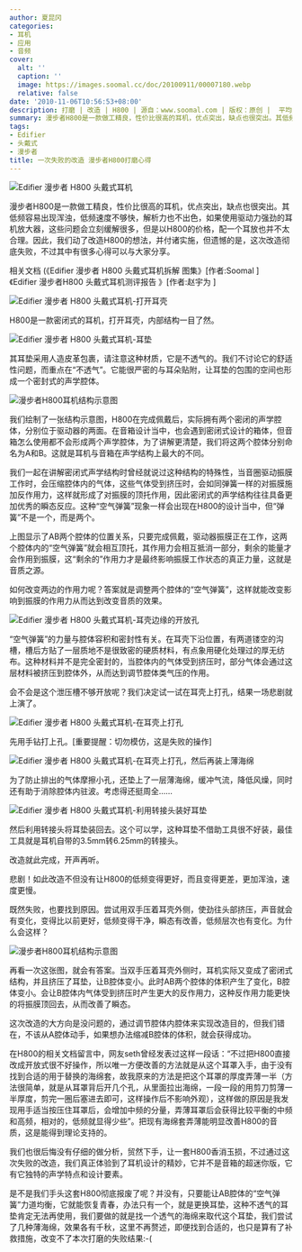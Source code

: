 ```yaml
---
author: 夏昆冈
categories:
- 耳机
- 应用
- 音频
cover:
  alt: ''
  caption: ''
  image: https://images.soomal.cc/doc/20100911/00007180.webp
  relative: false
date: '2010-11-06T10:56:53+08:00'
description: 打磨 | 改造 | H800 | 源自：www.soomal.com | 版权：原创 |  平均/总评分：09.45/378
summary: 漫步者H800是一款做工精良，性价比很高的耳机，优点突出，缺点也很突出。其低频容易出现浑浊，低频速度不够快，解析力也不出色，如果使用驱动力强劲的耳机放大器，这些问题会立刻缓解很多，但是以H800的价格，配一个耳放也并不太合理。因此，我们动了改造H800的想法，并付诸实施，但遗憾的是，这次改造彻底失败，不过其中有很多心得可以与大家分享。
tags:
- Edifier
- 头戴式
- 漫步者
title: 一次失败的改造 漫步者H800打磨心得
---
```


![Edifier 漫步者 H800 头戴式耳机](https://images.soomal.cc/doc/20100911/00007182.webp)



漫步者H800是一款做工精良，性价比很高的耳机，优点突出，缺点也很突出。其低频容易出现浑浊，低频速度不够快，解析力也不出色，如果使用驱动力强劲的耳机放大器，这些问题会立刻缓解很多，但是以H800的价格，配一个耳放也并不太合理。因此，我们动了改造H800的想法，并付诸实施，但遗憾的是，这次改造彻底失败，不过其中有很多心得可以与大家分享。



相关文档
(《Edifier 漫步者 H800 头戴式耳机拆解 图集》[作者:Soomal ]
 
《Edifier 漫步者H800 头戴式耳机测评报告 》[作者:赵宇为 ]



![Edifier 漫步者 H800 头戴式耳机-打开耳壳](https://images.soomal.cc/doc/20100911/00007188.webp)



H800是一款密闭式的耳机，打开耳壳，内部结构一目了然。



![Edifier 漫步者 H800 头戴式耳机-耳垫](https://images.soomal.cc/doc/20100911/00007186.webp)



其耳垫采用人造皮革包裹，请注意这种材质，它是不透气的。我们不讨论它的舒适性问题，而重点在“不透气”。它能很严密的与耳朵贴附，让耳垫的包围的空间也形成一个密封式的声学腔体。



![漫步者H800耳机结构示意图](https://images.soomal.cc/doc/20101104/00007974.webp)



我们绘制了一张结构示意图，H800在完成佩戴后，实际拥有两个密闭的声学腔体，分别位于驱动器的两面。在音箱设计当中，也会遇到密闭式设计的箱体，但音箱怎么使用都不会形成两个声学腔体，为了讲解更清楚，我们将这两个腔体分别命名为A和B。这就是耳机与音箱在声学结构上最大的不同。



我们一起在讲解密闭式声学结构时曾经就说过这种结构的特殊性，当音圈驱动振膜工作时，会压缩腔体内的气体，这些气体受到挤压时，会如同弹簧一样的对振膜施加反作用力，这样就形成了对振膜的顶托作用，因此密闭式的声学结构往往具备更加优秀的瞬态反应。这种“空气弹簧”现象一样会出现在H800的设计当中，但“弹簧”不是一个，而是两个。



上图显示了AB两个腔体的位置关系，只要完成佩戴，驱动器振膜正在工作，这两个腔体内的“空气弹簧”就会相互顶托，其作用力会相互抵消一部分，剩余的能量才会作用到振膜，这“剩余的”作用力才是最终影响振膜工作状态的真正力量，这就是音质之源。



如何改变两边的作用力呢？答案就是调整两个腔体的“空气弹簧”，这样就能改变影响到振膜的作用力从而达到改变音质的效果。



![Edifier 漫步者 H800 头戴式耳机-耳壳边缘的开放孔](https://images.soomal.cc/doc/20100911/00007190.webp)



“空气弹簧”的力量与腔体容积和密封性有关。在耳壳下沿位置，有两道镂空的沟槽，槽后方贴了一层质地不是很致密的硬质材料，有点象用硬化处理过的厚无纺布。这种材料并不是完全密封的，当腔体内的气体受到挤压时，部分气体会通过这层材料被挤压到腔体外，从而达到调节腔体类气压的作用。



会不会是这个泄压槽不够开放呢？我们决定试一试在耳壳上打孔，结果一场悲剧就上演了。



![Edifier 漫步者 H800 头戴式耳机-在耳壳上打孔](https://images.soomal.cc/doc/20101104/00007975.webp)



先用手钻打上孔。[重要提醒：切勿模仿，这是失败的操作]



![Edifier 漫步者 H800 头戴式耳机-在耳壳上打孔，然后再装上薄海绵](https://images.soomal.cc/doc/20101104/00007976.webp)



为了防止排出的气体摩擦小孔，还垫上了一层薄海绵，缓冲气流，降低风燥，同时还有助于消除腔体内驻波。考虑得还挺周全……



![Edifier 漫步者 H800 头戴式耳机-利用转接头装好耳垫](https://images.soomal.cc/doc/20101104/00007977.webp)



然后利用转接头将耳垫装回去。这个可以学，这种耳垫不借助工具很不好装，最佳工具就是耳机自带的3.5mm转6.25mm的转接头。



改造就此完成，开声再听。



悲剧！如此改造不但没有让H800的低频变得更好，而且变得更差，更加浑浊，速度更慢。



既然失败，也要找到原因。尝试用双手压着耳壳外侧，使劲往头部挤压，声音就会有变化，变得比以前更好，低频变得干净，瞬态有改善，低频层次也有变化。为什么会这样？



![漫步者H800耳机结构示意图](https://images.soomal.cc/doc/20101104/00007974.webp)



再看一次这张图，就会有答案。当双手压着耳壳外侧时，耳机实际又变成了密闭式结构，并且挤压了耳垫，让B腔体变小。此时AB两个腔体的体积产生了变化，B腔体变小。会让B腔体内气体受到挤压时产生更大的反作用力，这种反作用力能更快的将振膜顶回去，从而改善了瞬态。



这次改造的大方向是没问题的，通过调节腔体内腔体来实现改造目的，但我们错在，不该从A腔体动手，如果想办法缩减B腔体的体积，就会获得成功。



在H800的相关文档留言中，网友seth曾经发表过这样一段话：“不过把H800直接改成开放式很不好操作，所以唯一方便改善的方法就是从这个耳罩入手，由于没有找到合适的用于替换的海绵套，故我原来的方法是把这个耳罩的厚度弄薄一半（方法很简单，就是从耳罩背后开几个孔，从里面拉出海绵，一段一段的用剪刀剪薄一半厚度，剪完一圈后塞进去即可，这样操作后不影响外观），这样做的原因是我发现用手适当按压住耳罩后，会增加中频的分量，弄薄耳罩后会获得比较平衡的中频和高频，相对的，低频就显得少些”。把现有海绵套弄薄能明显改善H800的音质，这是能得到理论支持的。



我们也很后悔没有仔细的做分析，贸然下手，让一套H800香消玉损，不过通过这次失败的改造，我们真正体验到了耳机设计的精妙，它并不是音箱的超迷你版，它有它独特的声学特点和设计要素。



是不是我们手头这套H800彻底报废了呢？并没有，只要能让AB腔体的“空气弹簧”力道均衡，它就能恢复青春，办法只有一个，就是更换耳垫，这种不透气的耳垫肯定无法再使用，我们要做的就是找一个透气的海绵来取代这个耳垫，我们尝试了几种薄海绵，效果各有千秋，这里不再赘述，即便找到合适的，也只是算有了补救措施，改变不了本次打磨的失败结果:-(
